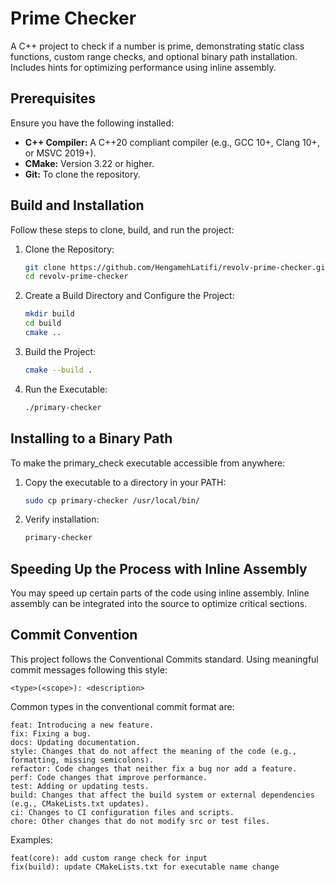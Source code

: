 # Prime Checker

A C++ project to check if a number is prime, demonstrating static class functions, custom range checks, and optional binary path installation. Includes hints for optimizing performance using inline assembly.


## Prerequisites

Ensure you have the following installed:

- **C++ Compiler:** A C++20 compliant compiler (e.g., GCC 10+, Clang 10+, or MSVC 2019+).
- **CMake:** Version 3.22 or higher.
- **Git:** To clone the repository.

## Build and Installation

Follow these steps to clone, build, and run the project:

1. Clone the Repository:

   ```bash
   git clone https://github.com/HengamehLatifi/revolv-prime-checker.git
   cd revolv-prime-checker

2. Create a Build Directory and Configure the Project:

    ```bash
    mkdir build
    cd build
    cmake ..

3. Build the Project:
   
    ```bash
    cmake --build .

4. Run the Executable:
    ```bash
    ./primary-checker

## Installing to a Binary Path

To make the primary_check executable accessible from anywhere:

1. Copy the executable to a directory in your PATH:
    ```bash
    sudo cp primary-checker /usr/local/bin/


2. Verify installation:

    ```bash
    primary-checker

## Speeding Up the Process with Inline Assembly

You may speed up certain parts of the code using inline assembly. Inline assembly can be integrated into the source to optimize critical sections.


## Commit Convention

This project follows the Conventional Commits standard. Using meaningful commit messages following this style:

    <type>(<scope>): <description>
Common types in the conventional commit format are:

    feat: Introducing a new feature.
    fix: Fixing a bug.
    docs: Updating documentation.
    style: Changes that do not affect the meaning of the code (e.g., formatting, missing semicolons).
    refactor: Code changes that neither fix a bug nor add a feature.
    perf: Code changes that improve performance.
    test: Adding or updating tests.
    build: Changes that affect the build system or external dependencies (e.g., CMakeLists.txt updates).
    ci: Changes to CI configuration files and scripts.
    chore: Other changes that do not modify src or test files.

Examples:

    feat(core): add custom range check for input
    fix(build): update CMakeLists.txt for executable name change
